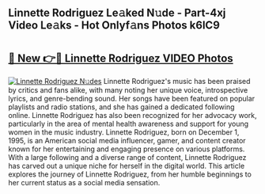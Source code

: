 ## Linnette Rodriguez Le𝚊ked N𝚞de - Part-4xj Video Le𝚊ks - Hot Onlyf𝚊ns Photos k6lC9

# <h2><a href="http://ab48576.deff.icu/?id=Linnette+Rodriguez">🔗 New 👉🔴 Linnette Rodriguez VIDEO Photos</a></h2>

[![Linnette Rodriguez N𝚞des](https://i.imgur.com/rIISA9y.gif)](http://ab48576.deff.icu/?id=Linnette+Rodriguez)
Linnette Rodriguez's music has been praised by critics and fans alike, with many noting her unique voice, introspective lyrics, and genre-bending sound. Her songs have been featured on popular playlists and radio stations, and she has gained a dedicated following online. Linnette Rodriguez has also been recognized for her advocacy work, particularly in the area of mental health awareness and support for young women in the music industry. Linnette Rodriguez, born on December 1, 1995, is an American social media influencer, gamer, and content creator known for her entertaining and engaging presence on various platforms. With a large following and a diverse range of content, Linnette Rodriguez has carved out a unique niche for herself in the digital world. This article explores the journey of Linnette Rodriguez, from her humble beginnings to her current status as a social media sensation.
